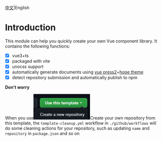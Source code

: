 [中文](README.md)|English

# Introduction

This module can help you quickly create your own Vue component library. It contains the following functions:

- [x] vue3+ts
- [x] packaged with vite
- [x] unocss support
- [x] automatically generate documents using [vue press2](https://v2.vuepress.vuejs.org/)+[hope theme](https://theme-hope.vuejs.press/)
- [x] detect repository submission and automatically publish to npm

**Don't worry**

When you use![](./docs/.vuepress/public/img.png)Create your own repository from this template, the `template-cleanup.yml` workflow in `./github/workflows` will do some cleaning actions for your repository, such as updating `name` and `repository` in `package.json` and so on
